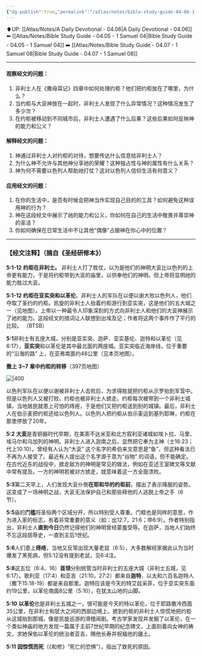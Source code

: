```yaml
---
{"dg-publish":true,"permalink":"/atlas/notes/bible-study-guide-04-06-1-samuel-05/","noteIcon":""}
---
```


⬆️UP: [[Atlas/Notes/A Daily Devotional - 04.06\|A Daily Devotional - 04.06]]
⬅️ [[Atlas/Notes/Bible Study Guide - 04.05 - 1 Samuel 04\|Bible Study Guide - 04.05 - 1 Samuel 04]]
➡️ [[Atlas/Notes/Bible Study Guide - 04.07 - 1 Samuel 08\|Bible Study Guide - 04.07 - 1 Samuel 08]] 

---

#### 观察经文的问题：

1. 非利士人在《撒母耳记》四章中如何处理约柜？他们把约柜放在了哪里，为什么？
2. ⁠当约柜与大衮神放在一起时，非利士人发现了什么异常情况？这种情况发生了多少次？
3. ⁠在约柜被移动到不同城市后，非利士人遭遇了什么后果？这些后果如何反映神的能力和公义？

#### 解释经文的问题：

1. ⁠神通过非利士人对约柜的对待，想要传达什么信息给非利士人？
2. 为什么神不允许与其他神分享祂的荣耀？这种独占性与神的属性有什么关系？
3. ⁠神为何不需要以色列人帮助祂打仗？这对以色列人信仰生活有何意义？

#### 应用经文的问题：

1. 在你的生活中，是否有时候会把神当作实现自己目的的工具？如何避免这种误用神的行为？
2. 神在这段经文中展示了祂的能力和公义，你如何在自己的生活中敬畏并尊崇神的圣洁？
3. 你如何确保在日常生活中不让其他“偶像”占据神在你心中的位置？


---
### 【经文注释】（摘自《圣经研修本》）

**5:1-12** **约柜在非利士。** 非利士人打了胜仗，以为是他们的神明大衮比以色列的上帝更有能力，于是将约柜带到大衮的庙里，以供奉他们的神明。但上帝将显明祂的能力胜过大衮。

**5:1-12** **约柜在亚实突和以革伦**。非利士人的军队在以便以谢大败以色列人，他们夺取了圣约的约柜。凯旋的非利士人抬着约柜游行到亚实突，这是他们的五大城之一（见地图）。上帝以一种最令人印象深刻的方式向非利士人和他们的大衮神展示了祂的能力。这段经文的措词让人联想到出埃及记；作者将这两个事件作了平行的比较。 （BTSB）

**5:1**非利士有五座大城，分别是亚实突、迦萨、亚实基伦、迦特和以革伦（见6:17），**亚实突**和以革伦是其中最北面的两座城。亚实突临近海岸线，位于重要的“沿海的路” 上，在亚弗南面约48公里（见本页地图）。

**撒上** **3~7** **章中约柜的转移**（397页地图）

![|400](https://yimawusi.net/wp-content/uploads/2023/05/map-09-02-p-397.jpg?w=751)

以色列军队在以便以谢被非利士人击败后，为求得胜就把约柜从示罗抬到军营中。但是以色列人又被打败，约柜也被非利士人掳走。约柜每次被带到一个非利士城镇，当地居民就患上可怕的痔疮，于是他们又把约柜送到别的城镇。最后，非利士人在伯示麦把约柜还给以色列人。以色列人把约柜从伯示麦运到基列耶琳，约柜在那里停放了20年。

**5:2** **大衮**是青铜器时代早期，在美索不达米亚和北方叙利亚诸城如埃卜拉、马里、埃马尔和乌加列的神明。非利士人进入迦南之后，显然把它奉为主神（士16:23；代上10:10）。曾经有人认为“大衮” 这个名字的希伯来文意思是“鱼”，但这种看法已不再为人接受了。最近有人提出这个名字源于意为“谷物” 的词语，但不能确定。在古代近东的战役中，掳走敌方的神明是常见的做法，例如在亚述王室碑文等文献中常有提及。一方的神明若被对方掳走，就意味着这一方全面溃败。

**5:3**第二天早上，人们发现大衮仆倒**在耶和华的约柜前**，摆出了表示降服的姿势。这变成了一场神明之战，大衮无法保护自己和那些拜他的人逃脱上帝之手（6节）。

**5:5**庙的**门槛**将圣俗两个区域分开，所以特别受人尊重。门框也是同样的意思，作为进入家的标志，有着非常重要的意义（如：出12:7，21:6；申6:9）。作者特别指出，非利士人**直到今日**仍然记得他们的神明曾经蒙羞受辱。在迦萨，当地人们始终不忘这段屈辱史，一直到主后1世纪。

**5:6**人们患上**痔疮**，当地又反常出现大量老鼠（6:5），大多数解经家据此认为当时爆发了黑死病，但5:12没有提到老鼠，见6:4注。

**5:8**这五位（6:4、16）**首领**分别统管当时非利士的五座大城（非利士五城，见6:17）。歌利亚（17:4）和亚吉（21:10，27:2）都来自**迦特**，以太和六百名迦特人（撒下15:18-19）都是来自那里。迦特应该是今天的特艾兹采菲，位于亚实突东面约19公里，以革伦南面8公里（5:10），在犹太山地的山脚。

**5:10** **以革伦**也是非利士五城之一，很可能是今天的特以革伦，位于耶路撒冷西面35公里，在非利士和犹大之间的西部边境上。掳到约柜的非利士人惊慌地把约柜从这城抬到那城，像是凯旋巡游的滑稽闹剧。考古学家发现并发掘了以革伦，在一个类似神庙的地方发现一篇属于主前7世纪早期的纪念碑文，上面刻着向女神的祷文，求她保佑以革伦的统治者亚吉，赐他长寿并祝福他的疆土。

**5:11** **因惊慌而死**（《和修》“死亡的恐惧”），指出了致死的原因。